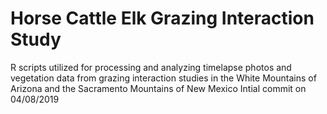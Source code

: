 # Horse Cattle Elk Grazing Interaction Study
R scripts utilized for processing and analyzing timelapse photos and vegetation data from grazing interaction studies in the White Mountains of Arizona and the Sacramento Mountains of New Mexico
Intial commit on 04/08/2019
